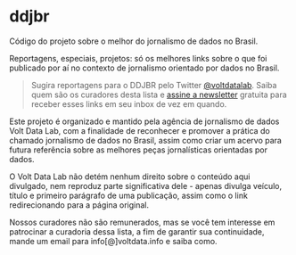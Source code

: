 # ddjbr

Código do projeto sobre o melhor do jornalismo de dados no Brasil.

Reportagens, especiais, projetos: só os melhores links sobre o que foi publicado por aí no contexto de jornalismo orientado por dados no Brasil.

> Sugira reportagens para o DDJBR pelo Twitter [@voltdatalab](https://twitter.com/voltdatalab). Saiba quem são os curadores desta lista e [assine a newsletter](https://tinyletter.com/ddjbrasil) gratuita para receber esses links em seu inbox de vez em quando.

Este projeto é organizado e mantido pela agência de jornalismo de dados Volt Data Lab, com a finalidade de reconhecer e promover a prática do chamado jornalismo de dados no Brasil, assim como criar um acervo para futura referência sobre as melhores peças jornalísticas orientadas por dados.

O Volt Data Lab não detém nenhum direito sobre o conteúdo aqui divulgado, nem reproduz parte significativa dele - apenas divulga veículo, título e primeiro parágrafo de uma publicação, assim como o link redirecionando para a página original.

Nossos curadores não são remunerados, mas se você tem interesse em patrocinar a curadoria dessa lista, a fim de garantir sua continuidade, mande um email para info[@]voltdata.info e saiba como.
